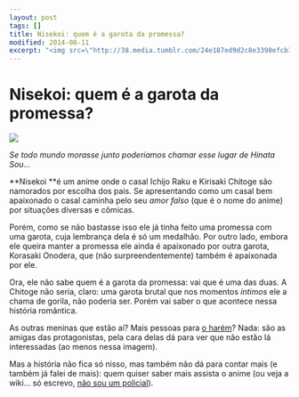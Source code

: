 ```yaml
---
layout: post
tags: []
title: Nisekoi: quem é a garota da promessa?
modified: 2014-08-11
excerpt: "<img src=\"http://38.media.tumblr.com/24e187ed9d2c8e3398efcb19fcd5a9e9/tumblr_inline_n9xvimiUQ31qju32f.jpg\">"
---
```


Nisekoi: quem é a garota da promessa?
=====================================

![](http://38.media.tumblr.com/24e187ed9d2c8e3398efcb19fcd5a9e9/tumblr_inline_n9xvimiUQ31qju32f.jpg)

*Se todo mundo morasse junto poderíamos chamar esse lugar de Hinata
Sou…*

**Nisekoi **é um anime onde o casal Ichijo Raku e Kirisaki Chitoge são
namorados por escolha dos pais. Se apresentando como um casal bem
apaixonado o casal caminha pelo seu *amor falso* (que é o nome do anime)
por situações diversas e cômicas.

Porém, como se não bastasse isso ele já tinha feito uma promessa com uma
garota, cuja lembrança dela é só um medalhão. Por outro lado, embora ele
queira manter a promessa ele ainda é apaixonado por outra garota,
Korasaki Onodera, que (não surpreendentemente) também é apaixonada por
ele.

Ora, ele não sabe quem é a garota da promessa: vai que é uma das duas. A
Chitoge não seria, claro: uma garota brutal que nos momentos *íntimos*
ele a chama de gorila, não poderia ser. Porém vai saber o que acontece
nessa história romântica.

As outras meninas que estão aí? Mais pessoas para [o
harém](http://img1.wikia.nocookie.net/__cb20121011190417/toloveru/es/images/thumb/b/bb/El_Plan_Harem.jpg/500px-El_Plan_Harem.jpg)?
Nada: são as amigas das protagonistas, pela cara delas dá para ver que
não estão lá interessadas (ao menos nessa imagem).

Mas a história não fica só nisso, mas também não dá para contar mais (e
também já falei de mais): quem quiser saber mais assista o anime (ou
veja a wiki… só escrevo, [não sou um
policial](https://i.imgur.com/mSHi8.jpg)).

